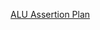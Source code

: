 [ALU Assertion Plan](https://docs.google.com/spreadsheets/d/1spOxjnuDLvN6-LP6AAc9bsMiMBMUpJU-49JPXyxOCbU/edit?usp=sharing)
